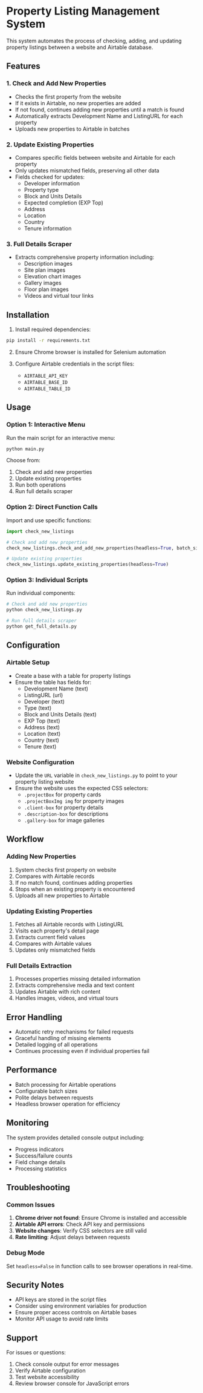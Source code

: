 # Property Listing Management System

This system automates the process of checking, adding, and updating property listings between a website and Airtable database.

## Features

### 1. Check and Add New Properties
- Checks the first property from the website
- If it exists in Airtable, no new properties are added
- If not found, continues adding new properties until a match is found
- Automatically extracts Development Name and ListingURL for each property
- Uploads new properties to Airtable in batches

### 2. Update Existing Properties
- Compares specific fields between website and Airtable for each property
- Only updates mismatched fields, preserving all other data
- Fields checked for updates:
  - Developer information
  - Property type
  - Block and Units Details
  - Expected completion (EXP Top)
  - Address
  - Location
  - Country
  - Tenure information

### 3. Full Details Scraper
- Extracts comprehensive property information including:
  - Description images
  - Site plan images
  - Elevation chart images
  - Gallery images
  - Floor plan images
  - Videos and virtual tour links

## Installation

1. Install required dependencies:
```bash
pip install -r requirements.txt
```

2. Ensure Chrome browser is installed for Selenium automation

3. Configure Airtable credentials in the script files:
   - `AIRTABLE_API_KEY`
   - `AIRTABLE_BASE_ID`
   - `AIRTABLE_TABLE_ID`

## Usage

### Option 1: Interactive Menu
Run the main script for an interactive menu:
```bash
python main.py
```

Choose from:
1. Check and add new properties
2. Update existing properties
3. Run both operations
4. Run full details scraper

### Option 2: Direct Function Calls
Import and use specific functions:

```python
import check_new_listings

# Check and add new properties
check_new_listings.check_and_add_new_properties(headless=True, batch_size=16)

# Update existing properties
check_new_listings.update_existing_properties(headless=True)
```

### Option 3: Individual Scripts
Run individual components:

```bash
# Check and add new properties
python check_new_listings.py

# Run full details scraper
python get_full_details.py
```

## Configuration

### Airtable Setup
- Create a base with a table for property listings
- Ensure the table has fields for:
  - Development Name (text)
  - ListingURL (url)
  - Developer (text)
  - Type (text)
  - Block and Units Details (text)
  - EXP Top (text)
  - Address (text)
  - Location (text)
  - Country (text)
  - Tenure (text)

### Website Configuration
- Update the `URL` variable in `check_new_listings.py` to point to your property listing website
- Ensure the website uses the expected CSS selectors:
  - `.projectBox` for property cards
  - `.projectBoxImg img` for property images
  - `.client-box` for property details
  - `.description-box` for descriptions
  - `.gallery-box` for image galleries

## Workflow

### Adding New Properties
1. System checks first property on website
2. Compares with Airtable records
3. If no match found, continues adding properties
4. Stops when an existing property is encountered
5. Uploads all new properties to Airtable

### Updating Existing Properties
1. Fetches all Airtable records with ListingURL
2. Visits each property's detail page
3. Extracts current field values
4. Compares with Airtable values
5. Updates only mismatched fields

### Full Details Extraction
1. Processes properties missing detailed information
2. Extracts comprehensive media and text content
3. Updates Airtable with rich content
4. Handles images, videos, and virtual tours

## Error Handling

- Automatic retry mechanisms for failed requests
- Graceful handling of missing elements
- Detailed logging of all operations
- Continues processing even if individual properties fail

## Performance

- Batch processing for Airtable operations
- Configurable batch sizes
- Polite delays between requests
- Headless browser operation for efficiency

## Monitoring

The system provides detailed console output including:
- Progress indicators
- Success/failure counts
- Field change details
- Processing statistics

## Troubleshooting

### Common Issues
1. **Chrome driver not found**: Ensure Chrome is installed and accessible
2. **Airtable API errors**: Check API key and permissions
3. **Website changes**: Verify CSS selectors are still valid
4. **Rate limiting**: Adjust delays between requests

### Debug Mode
Set `headless=False` in function calls to see browser operations in real-time.

## Security Notes

- API keys are stored in the script files
- Consider using environment variables for production
- Ensure proper access controls on Airtable bases
- Monitor API usage to avoid rate limits

## Support

For issues or questions:
1. Check console output for error messages
2. Verify Airtable configuration
3. Test website accessibility
4. Review browser console for JavaScript errors
